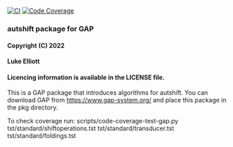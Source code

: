 [![CI](https://github.com/gap-packages/autshift/workflows/CI/badge.svg?branch=main)](https://github.com/gap-packages/autshift/actions?query=workflow%3ACI+branch%3Amain)
[![Code Coverage](https://codecov.io/github/gap-packages/autshift/coverage.svg?branch=master&token=)](https://codecov.io/gh/gap-packages/autshift)


### autshift package for GAP
#### Copyright (C) 2022
#### Luke Elliott
#### Licencing information is available in the LICENSE file.

This is a GAP package that introduces algorithms for autshift.
You can download GAP from https://www.gap-system.org/
and place this package in the pkg directory.

To check coverage run:
    scripts/code-coverage-test-gap.py tst/standard/shiftoperations.tst tst/standard/transducer.tst tst/standard/foldings.tst

